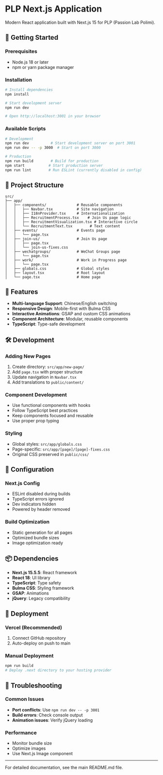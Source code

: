 # PLP Next.js Application

Modern React application built with Next.js 15 for PLP (Passion Lab Polimi).

## 🚀 Getting Started

### Prerequisites
- Node.js 18 or later
- npm or yarn package manager

### Installation

```bash
# Install dependencies
npm install

# Start development server
npm run dev

# Open http://localhost:3001 in your browser
```

### Available Scripts

```bash
# Development
npm run dev          # Start development server on port 3001
npm run dev -- -p 3000  # Start on port 3000

# Production
npm run build        # Build for production
npm start           # Start production server
npm run lint        # Run ESLint (currently disabled in config)
```

## 📁 Project Structure

```
src/
├── app/
│   ├── components/              # Reusable components
│   │   ├── Navbar.tsx           # Site navigation
│   │   ├── I18nProvider.tsx     # Internationalization
│   │   ├── RecruitmentProcess.tsx    # Join Us page logic
│   │   ├── RecruitmentVisualization.tsx # Interactive circle
│   │   └── RecruitmentText.tsx        # Text content
│   ├── events/                  # Events page
│   │   └── page.tsx
│   ├── join-us/                 # Join Us page
│   │   ├── page.tsx
│   │   └── join-us-fixes.css
│   ├── wechatgroups/            # WeChat Groups page
│   │   └── page.tsx
│   ├── work/                    # Work in Progress page
│   │   └── page.tsx
│   ├── globals.css              # Global styles
│   ├── layout.tsx               # Root layout
│   └── page.tsx                 # Home page
```

## 🎨 Features

- **Multi-language Support**: Chinese/English switching
- **Responsive Design**: Mobile-first with Bulma CSS
- **Interactive Animations**: GSAP and custom CSS animations
- **Component Architecture**: Modular, reusable components
- **TypeScript**: Type-safe development

## 🛠️ Development

### Adding New Pages

1. Create directory: `src/app/new-page/`
2. Add `page.tsx` with proper structure
3. Update navigation in `Navbar.tsx`
4. Add translations to `public/content/`

### Component Development

- Use functional components with hooks
- Follow TypeScript best practices
- Keep components focused and reusable
- Use proper prop typing

### Styling

- Global styles: `src/app/globals.css`
- Page-specific: `src/app/[page]/[page]-fixes.css`
- Original CSS preserved in `public/css/`

## 🔧 Configuration

### Next.js Config
- ESLint disabled during builds
- TypeScript errors ignored
- Dev indicators hidden
- Powered by header removed

### Build Optimization
- Static generation for all pages
- Optimized bundle sizes
- Image optimization ready

## 📦 Dependencies

- **Next.js 15.5.5**: React framework
- **React 18**: UI library
- **TypeScript**: Type safety
- **Bulma CSS**: Styling framework
- **GSAP**: Animations
- **jQuery**: Legacy compatibility

## 🚀 Deployment

### Vercel (Recommended)
1. Connect GitHub repository
2. Auto-deploy on push to main

### Manual Deployment
```bash
npm run build
# Deploy .next directory to your hosting provider
```

## 🐛 Troubleshooting

### Common Issues
- **Port conflicts**: Use `npm run dev -- -p 3001`
- **Build errors**: Check console output
- **Animation issues**: Verify jQuery loading

### Performance
- Monitor bundle size
- Optimize images
- Use Next.js Image component

---

For detailed documentation, see the main README.md file.